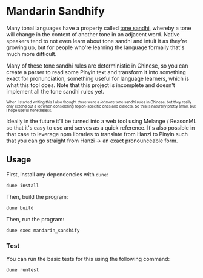 # Mandarin Sandhify

Many tonal languages have a property called [tone sandhi](https://en.wikipedia.org/wiki/Tone_sandhi), whereby a tone will change in the context of another tone in an adjacent word. Native speakers tend to not even learn about tone sandhi and intuit it as they're growing up, but for people who're learning the language formally that's much more difficult.

Many of these tone sandhi rules are deterministic in Chinese, so you can create a parser to read some Pinyin text and transform it into something exact for pronunciation, something useful for language learners, which is what this tool does. Note that this project is incomplete and doesn't implement all the tone sandhi rules yet.

<sub><sub>When I started writing this I also thought there were a *lot* more tone sandhi rules in Chinese, but they really only extend out a lot when considering region-specific ones and dialects. So this is naturally pretty small, but I hope useful nonetheless. </sub><sub>

Ideally in the future it'll be turned into a web tool using Melange / ReasonML so that it's easy to use and serves as a quick reference. It's also possible in that case to leverage npm libraries to translate from Hanzi to Pinyin such that you can go straight from Hanzi -> an exact pronounceable form.

## Usage

First, install any dependencies with `dune`:

```
dune install
```

Then, build the program:

```
dune build
```

Then, run the program:

```
dune exec mandarin_sandhify
```

### Test

You can run the basic tests for this using the following command:

```
dune runtest
```